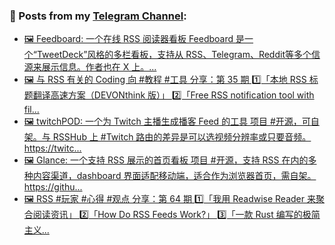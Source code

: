 ### 📰 Posts from my [Telegram Channel](https://t.me/s/aboutrss):
<!-- BLOG-POST-LIST:START -->
- [🖼 Feedboard: 一个在线 RSS 阅读器看板 Feedboard 是一个“TweetDeck”风格的多栏看板，支持从 RSS、Telegram、Reddit等多个信源来展示信息。作者也在 X 上。...](https://t.me/aboutrss/1457)
- [🖼 与 RSS 有关的 Coding 向 #教程 #工具 分享：第 35 期 1️⃣「本地 RSS 标题翻译高速方案（DEVONthink 版）」 2️⃣「Free RSS notification tool with fil...](https://t.me/aboutrss/1456)
- [🖼 twitchPOD: 一个为 Twitch 主播生成播客 Feed 的工具 项目 #开源，可自架。与 RSSHub 上 #Twitch 路由的差异是可以选视频分辨率或只要音频。 https://twitc...](https://t.me/aboutrss/1455)
- [🖼 Glance: 一个支持 RSS 展示的首页看板 项目 #开源，支持 RSS 在内的多种内容渠道，dashboard 界面适配移动端，适合作为浏览器首页，需自架。 https://githu...](https://t.me/aboutrss/1454)
- [🖼 RSS #玩家 #心得 #观点 分享：第 64 期 1️⃣「我用 Readwise Reader 来聚合阅读资讯」 2️⃣「How Do RSS Feeds Work?」 3️⃣「一款 Rust 编写的极简主义...](https://t.me/aboutrss/1453)
<!-- BLOG-POST-LIST:END -->

<!--
**AboutRSS/AboutRSS** is a ✨ _special_ ✨ repository because its `README.md` (this file) appears on your GitHub profile.

Here are some ideas to get you started:

- 🔭 I’m currently working on ...
- 🌱 I’m currently learning ...
- 👯 I’m looking to collaborate on ...
- 🤔 I’m looking for help with ...
- 💬 Ask me about ...
- 📫 How to reach me: ...
- 😄 Pronouns: ...
- ⚡ Fun fact: ...
-->
